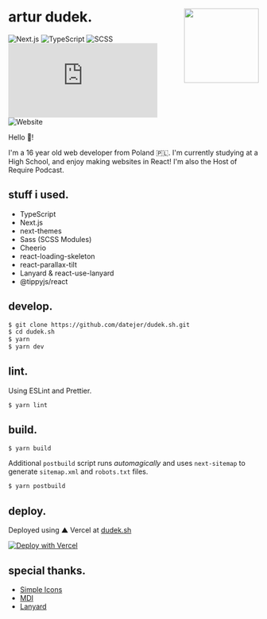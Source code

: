 <div>
  <img align="right" style="margin: 0 0 0 1rem;"  src="./public/me.jpg" width="150" />
  <h1>artur dudek.</h1>
  
  ![Next.js](https://img.shields.io/badge/Next.js-%23000000?logo=next.js&logoColor=white)
  ![TypeScript](https://img.shields.io/badge/TypeScript-%233178C6?logo=typescript&logoColor=white)
  ![SCSS](https://img.shields.io/badge/Sass-%23CC6699?logo=sass&logoColor=white)
  ![Vercel](https://vercelbadge.vercel.app/api/datejer/dudek.sh)
  ![Website](https://img.shields.io/website?url=https%3A%2F%2Fdudek.sh)
  
  Hello 👋!
  
  I'm a 16 year old web developer from Poland 🇵🇱. I'm currently studying at a High School, and enjoy making websites in React! I'm also the Host of Require Podcast.
</div>

## stuff i used.

- TypeScript
- Next.js
- next-themes
- Sass (SCSS Modules)
- Cheerio
- react-loading-skeleton
- react-parallax-tilt
- Lanyard & react-use-lanyard
- @tippyjs/react

## develop.

```bash
$ git clone https://github.com/datejer/dudek.sh.git
$ cd dudek.sh
$ yarn
$ yarn dev
```

## lint.

Using ESLint and Prettier.

```bash
$ yarn lint
```

## build.

```bash
$ yarn build
```

Additional `postbuild` script runs _automagically_ and uses `next-sitemap` to generate `sitemap.xml` and `robots.txt` files.

```bash
$ yarn postbuild
```

## deploy.

Deployed using ▲ Vercel at [dudek.sh](https://dudek.sh/)

[![Deploy with Vercel](https://vercel.com/button)](https://vercel.com/new/clone?repository-url=https%3A%2F%2Fgithub.com%2Fdatejer%2Fdudek.sh)

## special thanks.

- [Simple Icons](https://simpleicons.org/)
- [MDI](https://materialdesignicons.com/)
- [Lanyard](https://github.com/Phineas/lanyard)
